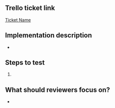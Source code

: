 ## Trello ticket link
<!-- Please replace with your ticket's URL -->
[Ticket Name](https://trello.com/b/RCwqUZD8/msci-342-scrum-board )


<!-- Give a quick summary of the implementation details, provide design justifications if necessary -->
## Implementation description
* 


<!-- What should the reviewer do to verify your changes? Describe expected results and include screenshots when appropriate -->
## Steps to test
1.


<!-- Draw attention to the substantial parts of your PR or anything you'd like a second opinion on -->
## What should reviewers focus on?
* 